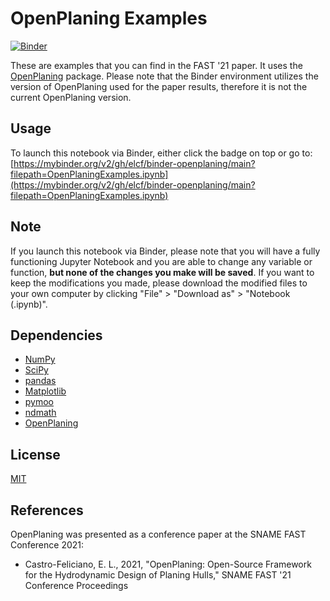 # OpenPlaning Examples
[![Binder](https://mybinder.org/badge_logo.svg)](https://mybinder.org/v2/gh/elcf/binder-openplaning/main?filepath=OpenPlaningExamples.ipynb)

These are examples that you can find in the FAST '21 paper. It uses the [OpenPlaning](https://github.com/elcf/python-openplaning) package. Please note that the Binder environment utilizes the version of OpenPlaning used for the paper results, therefore it is not the current OpenPlaning version.

## Usage
To launch this notebook via Binder, either click the badge on top or go to:
[https://mybinder.org/v2/gh/elcf/binder-openplaning/main?filepath=OpenPlaningExamples.ipynb](https://mybinder.org/v2/gh/elcf/binder-openplaning/main?filepath=OpenPlaningExamples.ipynb)

## Note
If you launch this notebook via Binder, please note that you will have a fully functioning Jupyter Notebook and you are able to change any variable or function, **but none of the changes you make will be saved**. If you want to keep the modifications you made, please download the modified files to your own computer by clicking "File" > "Download as" > "Notebook (.ipynb)".

## Dependencies
* [NumPy](https://numpy.org/)
* [SciPy](https://www.scipy.org/)
* [pandas](https://pandas.pydata.org/)
* [Matplotlib](https://matplotlib.org/)
* [pymoo](https://pymoo.org/)
* [ndmath](https://github.com/elcf/python-ndmath)
* [OpenPlaning](https://github.com/elcf/python-openplaning)

## License
[MIT](https://choosealicense.com/licenses/mit/)

## References
OpenPlaning was presented as a conference paper at the SNAME FAST Conference 2021:
* Castro-Feliciano, E. L., 2021, "OpenPlaning: Open-Source Framework for the Hydrodynamic Design of Planing Hulls," SNAME FAST '21 Conference Proceedings
